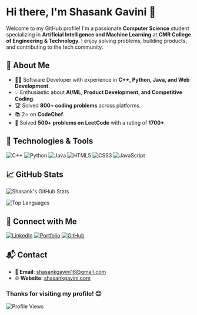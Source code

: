 # Hi there, I'm Shasank Gavini 👋

Welcome to my GitHub profile! I'm a passionate **Computer Science** student specializing in **Artificial Intelligence and Machine Learning** at **CMR College of Engineering & Technology**. I enjoy solving problems, building products, and contributing to the tech community.

## 🚀 About Me
- 🧑‍💻 Software Developer with experience in **C++, Python, Java, and Web Development**.
- 💡 Enthusiastic about **AI/ML, Product Development, and Competitive Coding**.
- 🏆 Solved **800+ coding problems** across platforms.
- 📚 2⭐ on **CodeChef**.
- 🌟 Solved **500+ problems on LeetCode** with a rating of **1700+**.

## 🔧 Technologies & Tools
![C++](https://img.shields.io/badge/C++-blue?style=for-the-badge&logo=cplusplus)
![Python](https://img.shields.io/badge/Python-3776AB?style=for-the-badge&logo=python&logoColor=white)
![Java](https://img.shields.io/badge/Java-007396?style=for-the-badge&logo=java)
![HTML5](https://img.shields.io/badge/HTML5-E34F26?style=for-the-badge&logo=html5&logoColor=white)
![CSS3](https://img.shields.io/badge/CSS3-1572B6?style=for-the-badge&logo=css3)
![JavaScript](https://img.shields.io/badge/JavaScript-F7DF1E?style=for-the-badge&logo=javascript&logoColor=black)

## 📈 GitHub Stats
![Shasank's GitHub Stats](https://github-readme-stats.vercel.app/api?username=GaviniShasank&show_icons=true&theme=radical)

![Top Languages](https://github-readme-stats.vercel.app/api/top-langs/?username=GaviniShasank&layout=compact&theme=radical)



## 💬 Connect with Me
[![LinkedIn](https://img.shields.io/badge/-LinkedIn-blue?style=flat&logo=LinkedIn)](https://www.linkedin.com/in/gavini-shasank-b14610246)
[![Portfolio](https://img.shields.io/badge/-Portfolio-black?style=flat&logo=react)](https://gavinishasank.github.io/Portfolio/)
[![GitHub](https://img.shields.io/badge/-GitHub-181717?style=flat&logo=GitHub)](https://github.com/GaviniShasank)

## 📬 Contact
- 📧 **Email**: shasankgavini16@gmail.com
- 🌐 **Website**: [shasankgavini.com](https://gavinishasank.github.io/Portfolio/)

### Thanks for visiting my profile! 😊

![Profile Views](https://komarev.com/ghpvc/?username=GaviniShasank)
